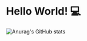# Hello World! 💻

![Anurag's GitHub stats](https://github-readme-stats.vercel.app/api?username=womoboy&show_icons=true&theme=prussian)

